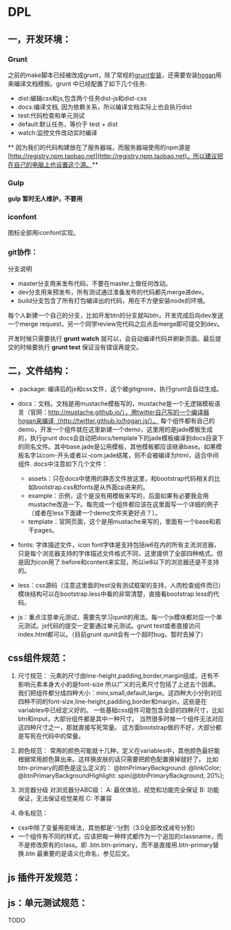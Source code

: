 # DPL

## 一，开发环境：

### Grunt

之前的make脚本已经被改成grunt，除了常规的[grunt安装](http://gruntjs.com/)，还需要安装[hogan](http://twitter.github.io/hogan.js/)用来编译文档模板。grunt 中已经配置了如下几个任务:

* dist:编辑css和js,包含两个任务dist-js和dist-css
* docs:编译文档, 因为依赖关系，所以编译文档实际上也会执行dist
* test:代码检查和单元测试
* default:默认任务，等价于 test + dist
* watch:监控文件改动实时编译

** 因为我们的代码构建放在了服务器端，而服务器端使用的npm源是 [http://registry.npm.taobao.net](http://registry.npm.taobao.net)，所以建议把在自己的电脑上也设置这个源。**

### Gulp

**gulp 暂时无人维护，不要用**

### iconfont
图标全部用iconfont实现。 

### git协作：

分支说明
* master分支用来发布代码，不要在master上做任何改动。
* dev分支用来预发布，所有测试通过准备发布的代码都先merge进dev。
* build分支包含了所有打包编译出的代码，用在不方便安装node的环境。

每个人新建一个自己的分支，比如开发btn的分支就叫btn，开发完成后向dev发送一个merge request，另一个同学review完代码之后点击merge即可提交到dev。

开发时候只需要执行 **grunt watch** 就可以，会自动编译代码并刷新页面。最后提交的时候要执行 **grunt test** 保证没有错误再提交。


## 二，文件结构：
- .package: 编译后的js和css文件，这个被gitignore，执行grunt会自动生成。
- docs：文档，文档是用mustache模板写的，mustache是一个无逻辑模板语言（官网：http://mustache.github.io/），用twitter自己写的一个编译器hogan来编译（http://twitter.github.io/hogan.js/）。 每个组件都有自己的demo，开发一个组件就在这里新建一个demo，这里用的是jade模板生成的，执行grunt docs会自动把docs/template下的jade模板编译到docs目录下的同名文件。其中base.jade是公用模板，其他模板都应该继承base。如果模板名字以com-开头或者以-com.jade结尾，则不会被编译为html，适合中间组件.
docs中注意如下几个文件：
  - assets：只在docs中使用的静态文件放这里，和bootstrap代码相关的比如bootstrap.css和fonts是从外面cp进来的。
  - example：示例，这个是没有用模板来写的，后面如果有必要我会用mustache改造一下。每完成一个组件都应该在这里面写一个详细的例子（或者在less下面建一个demo文件夹更好点？）。
  - template：官网页面，这个是用mustache来写的，里面有一个base和若干pages。

- fonts: 字体描述文件，icon font字体是支持包括ie6在内的所有主流浏览器，只是每个浏览器支持的字体描述文件格式不同，这里提供了全部四种格式。但是因为icon用了:before和content来实现，所以ie8以下的浏览器还是不支持的。
- less：css源码（注意这里面的test没有测试框架的支持，人肉检查组件而已）
模块结构可以在bootstrap.less中看的非常清楚，直接看bootstrap.less的代码。

- js：重点注意单元测试，需要先学习qunit的用法。每一个js模块都对应一个单元测试。js代码的提交一定要通过单元测试。grunt test或者直接访问index.html都可以。（目前grunt qunit会有一个超时bug，暂时去掉了）


##  css组件规范：

1. 尺寸规范：
元素的尺寸由line-height,padding,border,margin组成，还有不影响元素本身大小的是font-size
所以广义的元素尺寸包括了上述五个因素。
我们把组件都分成四种大小：mini,small,default,large。这四种大小分别对应四种不同的font-size,line-height,padding,border和margin，这些是在variables中已经定义好的。
一些基础css组件可能包含全部的四种尺寸，比如btn和input，大部分组件都是其中一种尺寸。
当然很多时候一个组件无法对应这四种尺寸之一，那就直接写死常量。
这方面bootstrap做的不好，大部分都是写死在代码中的常量。

2. 颜色规范：
常用的颜色可能就十几种，定义在variables中，其他颜色最好能根据常用颜色算出来。这样换皮肤的话只需要把颜色配置换掉就好了。
比如btn-primary的颜色是这么定义的：
@btnPrimaryBackground:              @linkColor;
@btnPrimaryBackgroundHighlight:     spin(@btnPrimaryBackground, 20%);

3. 浏览器分级
对浏览器分ABC级：
A: 最优体验，视觉和功能完全保证
B: 功能保证，无法保证视觉美观
C: 不兼容


4. 命名规范：

- css中除了变量用驼峰法，其他都是’-‘分割（3.0全部改成减号分割）
- 一个组件有不同的样式，应该把每一种样式都作为一个追加的classname，而不是修改原有的class。即 .btn.btn-primary，而不是直接用.btn-primary替换.btn
最重要的是语义化命名，参见后文。

## js 插件开发规范：

## js：单元测试规范：
TODO
